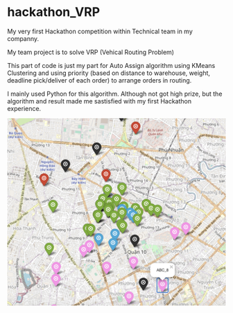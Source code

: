 # hackathon_VRP
My very first Hackathon competition within Technical team in my companny. 

My team project is to solve VRP (Vehical Routing Problem)

This part of code is just my part for Auto Assign algorithm using KMeans Clustering and using priority (based on distance to warehouse, weight, deadline pick/deliver of each order) to arrange orders in routing.

I mainly used Python for this algorithm.
Although not got high prize, but the algorithm and result made me sastisfied with my first Hackathon experience.

![vrp visualize](vrp_visualize.png)

